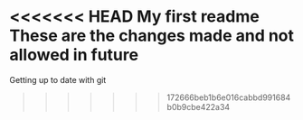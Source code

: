 <<<<<<< HEAD
My first readme
These are the changes made and not allowed in future
=======
Getting up to date with git

>>>>>>> 172666beb1b6e016cabbd991684b0b9cbe422a34
